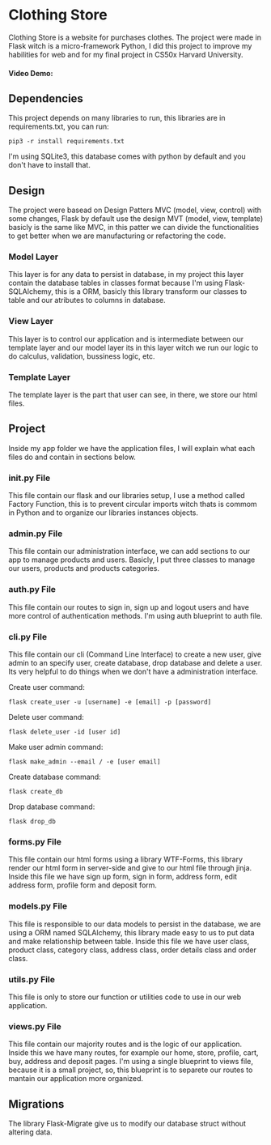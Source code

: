# Clothing Store
Clothing Store is a website for purchases clothes. The project were made in Flask witch is a micro-framework Python, I did this project to improve my habilities for web and for my final project in CS50x Harvard University.

#### Video Demo: <URL>

## Dependencies
This project depends on many libraries to run, this libraries are in requirements.txt, you can run:
```
pip3 -r install requirements.txt
```
I'm using SQLite3, this database comes with python by default and you don't have to install that.

## Design
The project were basead on Design Patters MVC (model, view, control) with some changes, Flask by default use the design MVT (model, view, template) basicly is the same like MVC, in this patter we can divide the functionalities to get better when we are manufacturing or refactoring the code.

### Model Layer
This layer is for any data to persist in database, in my project this layer contain the database tables in classes format because I'm using Flask-SQLAlchemy, this is a ORM, basicly this library transform our classes to table and our atributes to columns in database.

### View Layer
This layer is to control our application and is intermediate between our template layer and our model layer its in this layer witch we run our logic to do calculus, validation, bussiness logic, etc.

### Template Layer
The template layer is the part that user can see, in there, we store our html files.

## Project
Inside my app folder we have the application files, I will explain what each files do and contain in sections below.

### __init__.py File
This file contain our flask and our libraries setup, I use a method called Factory Function, this is to prevent circular imports witch thats is commom in Python and to organize our libraries instances objects.

### admin.py File
This file contain our administration interface, we can add sections to our app to manage products and users. Basicly, I put three classes to manage our users, products and products categories.

### auth.py File
This file contain our routes to sign in, sign up and logout users and have more control of authentication methods. I'm using auth blueprint to auth file.

### cli.py File
This file contain our cli (Command Line Interface) to create a new user, give admin to an specify user, create database, drop database and delete a user. Its very helpful to do things when we don't have a administration interface.

Create user command:
```
flask create_user -u [username] -e [email] -p [password]
```
Delete user command:
```
flask delete_user -id [user id]
```
Make user admin command:
```
flask make_admin --email / -e [user email]
```
Create database command:
```
flask create_db
```
Drop database command:
```
flask drop_db
```

### forms.py File
This file contain our html forms using a library WTF-Forms, this library render our html form in server-side and give to our html file through jinja. Inside this file we have sign up form, sign in form, address form, edit address form, profile form and deposit form.

### models.py File
This file is responsible to our data models to persist in the database, we are using a ORM named SQLAlchemy, this library made easy to us to put data and make relationship between table. Inside this file we have user class, product class, category class, address class, order details class and order class.

### utils.py File
This file is only to store our function or utilities code to use in our web application.

### views.py File
This file contain our majority routes and is the logic of our application. Inside this we have many routes, for example our home, store, profile, cart, buy, address and deposit pages. I'm using a single blueprint to views file, because it is a small project, so, this blueprint is to separete our routes to mantain our application more organized.

## Migrations
The library Flask-Migrate give us to modify our database struct without altering data.